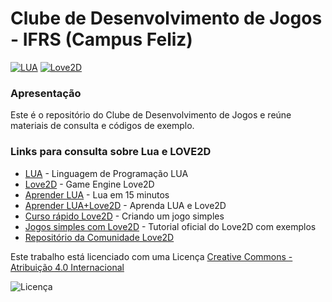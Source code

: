# Clube de Desenvolvimento de Jogos - IFRS (Campus Feliz)

[![LUA](https://www.lua.org/images/luaa.gif)](https://www.lua.org/)
[![Love2D](https://upload.wikimedia.org/wikipedia/commons/a/a5/L%C3%96VE_logo.svg)](https://love2d.org/)

### Apresentação
Este é o repositório do Clube de Desenvolvimento de Jogos e reúne materiais de consulta e códigos de exemplo.

### Links para consulta sobre Lua e LOVE2D
-  [LUA](https://www.lua.org/) - Linguagem de Programação LUA
-  [Love2D](https://love2d.org/) - Game Engine Love2D
-  [Aprender LUA](http://tylerneylon.com/a/learn-lua/) - Lua em 15 minutos
-  [Aprender LUA+Love2D](http://sheepolution.com/learn/book/contents) - Aprenda LUA e Love2D
-  [Curso rápido Love2D](http://osmstudios.com/tutorials/your-first-love2d-game-in-200-lines-part-1-of-3) - Criando um jogo simples
-  [Jogos simples com Love2D](https://simplegametutorials.github.io/) - Tutorial oficial do Love2D com exemplos
-  [Repositório da Comunidade Love2D](https://github.com/love2d-community/awesome-love2d)



Este trabalho está licenciado com uma Licença [Creative Commons - Atribuição 4.0 Internacional](https://creativecommons.org/licenses/by/4.0/) 

![Licença](https://i.creativecommons.org/l/by/4.0/88x31.png)
